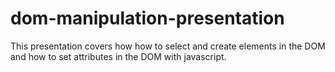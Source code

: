 # dom-manipulation-presentation

This presentation covers how how to select and create elements in the DOM and how to set attributes in the DOM with javascript.
